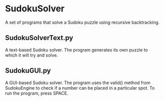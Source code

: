 # SudokuSolver
A set of programs that solve a Sudoku puzzle using recursive backtracking.

## SudokuSolverText.py
A text-based Sudoku solver. The program generates its own puzzle to which it will try and solve.

## SudokuGUI.py
A GUI-based Sudoku solver. The program uses the valid() method from SudokuEngine to check if a number can be placed in a particular spot. To run the program, press SPACE.
